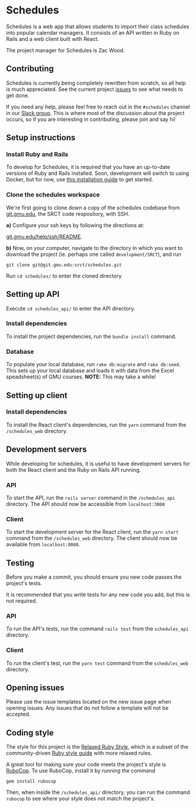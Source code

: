 # Schedules

Schedules is a web app that allows students to import their class schedules into popular calendar managers. It consists of an API written in Ruby on Rails and a web client built with React.

The project manager for Schedules is Zac Wood.

## Contributing

Schedules is currently being completely rewritten from scratch, so all help is much appreciated. See the current project [issues](https://git.gmu.edu/srct/schedules/issues) to see what needs to get done.  

If you need any help, please feel free to reach out in the `#schedules` channel in our [Slack group](https://srct.slack.com/). This is where most of the discussion about the project occurs, so if you are interesting in contributing, please join and say hi! 

## Setup instructions

### Install Ruby and Rails
To develop for Schedules, it is required that you have an up-to-date versions of Ruby and Rails installed. Soon, development will switch to using Docker, but for now, use [this installation guide](http://installrails.com) to get started.  

### Clone the schedules workspace
We're first going to clone down a copy of the schedules codebase from [git.gmu.edu](http://git.gmu.edu/srct/schedules),
the SRCT code respository, with SSH.

**a)** Configure your ssh keys by following the directions at:

[git.gmu.edu/help/ssh/README](http://git.gmu.edu/help/ssh/README).

**b)** Now, on your computer, navigate to the directory in which you want to download the project (ie. perhaps one called `development/SRCT`), and run

    git clone git@git.gmu.edu:srct/schedules.git

Run `cd schedules/` to enter the cloned directory

## Setting up API

Execute `cd schedules_api/` to enter the API directory.

### Install dependencies
To install the project dependencies, run the `bundle install` command.  

### Database
To populate your local database, run `rake db:migrate` and `rake db:seed`. This sets up your local database and loads it with data from the Excel speadsheet(s) of GMU courses. **NOTE:** This may take a while!

## Setting up client

### Install dependencies

To install the React client's dependencies, run the `yarn` command from the `/schedules_web` directory.

## Development servers

While developing for schedules, it is useful to have development servers for both the React client and the Ruby on Rails API running.

### API
To start the API, run the `rails server` command in the `/schedules_api` directory. The API should now be accessible from `localhost:3000`

### Client
To start the development server for the React client, run the `yarn start` command from the `/schedules_web` directory. The client should now be available from `localhost:8080`.

## Testing
Before you make a commit, you should ensure you new code passes the project's tests. 

It is recommended that you write tests for any new code you add, but this is not required.  

### API
To run the API's tests, run the command `rails test` from the `schedules_api` directory.

### Client
To run the client's test, run the `yarn test` command from the `schedules_web` directory.

## Opening issues

Please use the issue templates located on the new issue page when opening issues. Any issues that do not follow a template will not be accepted.

## Coding style

The style for this project is the [Relaxed Ruby Style](http://relaxed.ruby.style), which is a subset of the community-driven [Ruby style guide](https://github.com/bbatsov/ruby-style-guide) with more relaxed rules.  

A great tool for making sure your code meets the project's style is [RuboCop](https://github.com/bbatsov/rubocop). To use RuboCop, install it by running the command  
    
    gem install rubocop
    
Then, when inside the `/schedules_api/` directory, you can run the command `rubocop` to see where your style does not match the project's.
